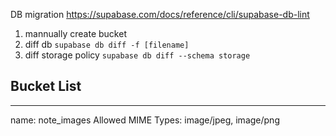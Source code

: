 DB migration
https://supabase.com/docs/reference/cli/supabase-db-lint


1. mannually create bucket
2. diff db
```supabase db diff -f [filename]```
3. diff storage policy
```supabase db diff --schema storage```


## Bucket List

---
name: note_images
Allowed MIME Types: image/jpeg, image/png

